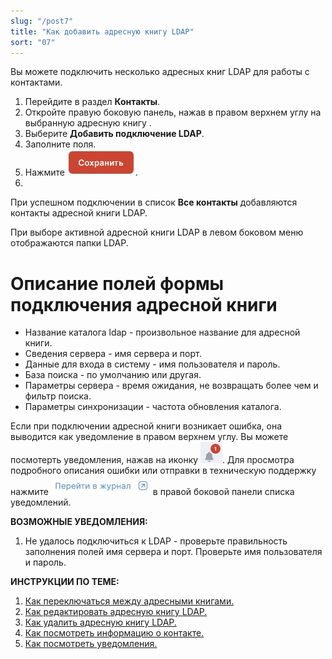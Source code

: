 ```yaml
---
slug: "/post7"
title: "Как добавить адресную книгу LDAP"
sort: "07"
---
```


Вы можете подключить несколько адресных книг LDAP для работы с контактами.

1. Перейдите в раздел **Контакты**.
2. Откройте правую боковую панель, нажав в правом верхнем углу на выбранную адресную книгу .
3. Выберите **Добавить подключение LDAP**.
4. Заполните поля.
5. Нажмите ![save-button.jpg](./images/save-button.jpg "Сохранить").  
6. 
При успешном подключении в список **Все контакты** добавляются контакты адресной книги LDAP.  

При выборе активной адресной книги LDAP в левом боковом меню отображаются папки LDAP.

# Описание полей формы подключения адресной книги 
- Название каталога ldap - произвольное название для адресной книги.
- Сведения сервера - имя сервера и порт.
- Данные для входа в систему - имя пользователя и пароль.
- База поиска - по умолчанию или другая.
- Параметры сервера - время ожидания, не возвращать более чем и фильтр поиска.
- Параметры синхронизации - частота обновления каталога.
   
Если при подключении адресной книги возникает ошибка, она выводится как уведомление в правом верхнем углу. Вы можете посмотерть уведомления, нажав на иконку ![notifications-button.jpg](./images/notifications-button.jpg "События"). Для просмотра подробного описания ошибки или отправки в техническую поддержку нажмите ![to-log-button.jpg](./images/to-log-button.jpg "Перейти в журнал") в правой боковой панели списка уведомлений.

**ВОЗМОЖНЫЕ УВЕДОМЛЕНИЯ:**  
1. Не удалось подключиться к LDAP - проверьте правильность заполнения полей имя сервера и порт. Проверьте имя пользователя и пароль.

**ИНСТРУКЦИИ ПО ТЕМЕ:**  
1. [Как переключаться между адресными книгами.](https://docs.cryptoarm.ru/05-v3.0-Beta/006-contacts/select-books)  
2. [Как редактировать адресную книгу LDAP.](https://docs.cryptoarm.ru/05-v3.0-Beta/006-contacts/edit-ldap)  
3. [Как удалить адресную книгу LDAP.](https://docs.cryptoarm.ru/05-v3.0-Beta/006-contacts/delete-ldap)  
4. [Как посмотреть информацию о контакте.](https://docs.cryptoarm.ru/05-v3.0-Beta/006-contacts/view-contact)  
5. [Как посмотреть уведомления.](https://docs.cryptoarm.ru/05-v3.0-Beta/007-cryptoarm/notifications)  